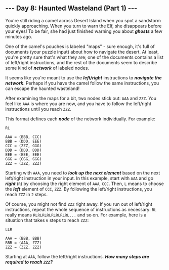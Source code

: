 ## --- Day 8: Haunted Wasteland (Part 1) ---

You're still riding a camel across Desert Island when you spot a sandstorm quickly approaching. When you turn to warn the Elf, she disappears before your eyes! To be fair, she had just finished warning you about **_ghosts_** a few minutes ago.

One of the camel's pouches is labeled "maps" - sure enough, it's full of documents (your puzzle input) about how to navigate the desert. At least, you're pretty sure that's what they are; one of the documents contains a list of left/right instructions, and the rest of the documents seem to describe some kind of **_network_** of labeled nodes.

It seems like you're meant to use the **_left/right_** instructions to **_navigate the network_**. Perhaps if you have the camel follow the same instructions, you can escape the haunted wasteland!

After examining the maps for a bit, two nodes stick out: `AAA` and `ZZZ`. You feel like `AAA` is where you are now, and you have to follow the left/right instructions until you reach `ZZZ`.

This format defines each **_node_** of the network individually. For example:

```
RL

AAA = (BBB, CCC)
BBB = (DDD, EEE)
CCC = (ZZZ, GGG)
DDD = (DDD, DDD)
EEE = (EEE, EEE)
GGG = (GGG, GGG)
ZZZ = (ZZZ, ZZZ)
```

Starting with `AAA`, you need to **_look up the next element_** based on the next left/right instruction in your input. In this example, start with `AAA` and go **_right_** (`R`) by choosing the right element of `AAA`, `CCC`. Then, `L` means to choose the **_left_** element of `CCC`, `ZZZ`. By following the left/right instructions, you reach `ZZZ` in `2` steps.

Of course, you might not find `ZZZ` right away. If you run out of left/right instructions, repeat the whole sequence of instructions as necessary: `RL` really means `RLRLRLRLRLRLRLRL...` and so on. For example, here is a situation that takes `6` steps to reach `ZZZ`:

```
LLR

AAA = (BBB, BBB)
BBB = (AAA, ZZZ)
ZZZ = (ZZZ, ZZZ)
```

Starting at `AAA`, follow the left/right instructions. **_How many steps are required to reach `ZZZ`?_**
